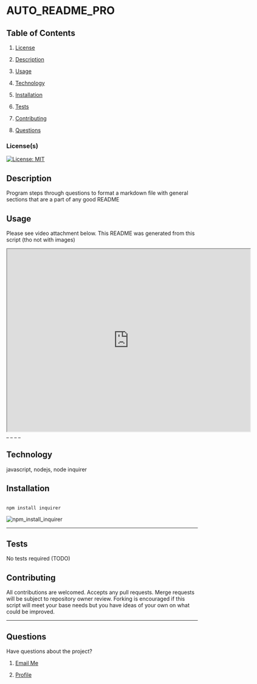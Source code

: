 
# AUTO_README_PRO

## Table of Contents

1. [License](#License\(s\))

2. [Description](#Description)

3. [Usage](#Usage)

4. [Technology](#Technology)

5. [Installation](#Installation)

6. [Tests](#Tests)

7. [Contributing](#Contributing)

8. [Questions](#Questions)

### License(s)

[![License: MIT](https://img.shields.io/badge/License-MIT-yellow.svg)](https://opensource.org/licenses/MIT)

## Description

Program steps through questions to format a markdown file with general sections that are a part of any good README

## Usage

Please see video attachment below. This README was generated from this script (tho not with images)

<iframe src="https://drive.google.com/file/d/1CYVM37hvahP5L2GyCdIRT4TGArlQqCcm/preview" width="640" height="480"></iframe>
_ _ _ _

## Technology

javascript, nodejs, node inquirer

## Installation

```

npm install inquirer

```
![npm_install_inquirer](https://user-images.githubusercontent.com/83618122/130674562-a4bc08e1-6d85-45c2-8e6e-412b3b150528.gif)

_ _ _ _

## Tests

No tests required (TODO)

## Contributing

All contributions are welcomed. Accepts any pull requests. Merge requests will be subject to repository owner review. Forking is encouraged if this script will meet your base needs but you have ideas of your own on what could be improved.

_ _ _ _

## Questions

Have questions about the project?

1. [Email Me](adam.niggebrugge@gmail.com)

2. [Profile](https://github.com/adam-niggebrugge)

